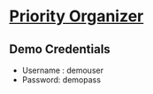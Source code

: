 # [Priority Organizer](https://priority-organizer.herokuapp.com)

## Demo Credentials

-   Username : demouser
-   Password: demopass


